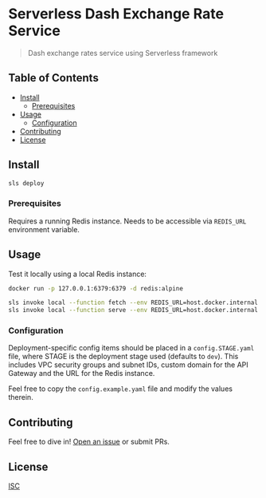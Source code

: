 # Serverless Dash Exchange Rate Service

> Dash exchange rates service using Serverless framework

## Table of Contents
- [Install](#install)
  - [Prerequisites](#prerequisites)
- [Usage](#usage)
  - [Configuration](#configuration)
- [Contributing](#contributing)
- [License](#license)

## Install

```sh
sls deploy
```

### Prerequisites

Requires a running Redis instance. Needs to be accessible via `REDIS_URL`
environment variable.

## Usage

Test it locally using a local Redis instance:

```sh
docker run -p 127.0.0.1:6379:6379 -d redis:alpine

sls invoke local --function fetch --env REDIS_URL=host.docker.internal:6379
sls invoke local --function serve --env REDIS_URL=host.docker.internal:6379
```

### Configuration

Deployment-specific config items should be placed in a `config.STAGE.yaml`
file, where STAGE is the deployment stage used (defaults to `dev`). This
includes VPC security groups and subnet IDs, custom domain for the API Gateway
and the URL for the Redis instance.

Feel free to copy the `config.example.yaml` file and modify the values therein.

## Contributing

Feel free to dive in! [Open an issue](https://github.com/nmarley/sls-dash-rate-service/issues/new) or submit PRs.

## License

[ISC](LICENSE)
